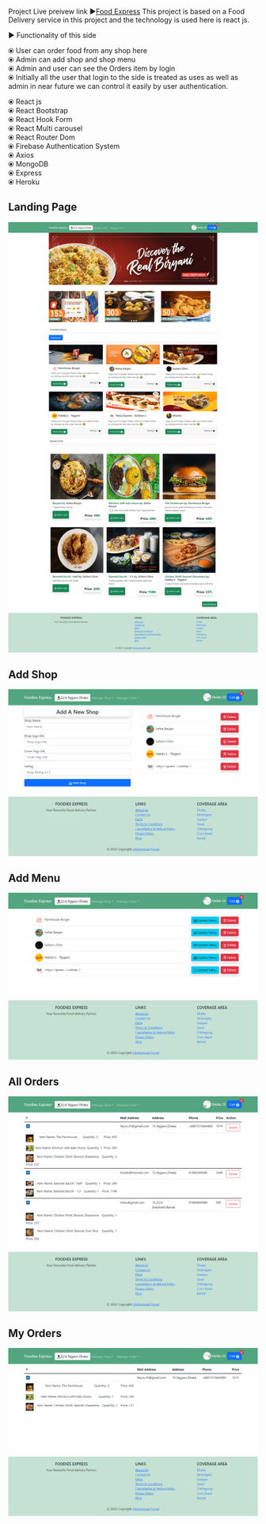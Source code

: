 Project Live preivew link ►<a href="https://foodiesexpressbd.web.app/" target="_blank">Food Express</a>
This project is based on a Food Delivery service in this project and the technology is used here is react js.

► Functionality of this side 

⦿ User can order food from any shop here <br/>
⦿ Admin can add shop and shop menu <br/>
⦿ Admin and user can see the Orders item by login <br/>
⦿ Initially all the user that login to the side is treated as uses as well as admin in near future we can control it easily by user authentication. <br/>

⦿ React js <br/>
⦿ React Bootstrap <br/>
⦿ React Hook Form <br/>
⦿ React Multi carousel <br/>
⦿ React Router Dom <br/>
⦿ Firebase Authentication System <br/>
⦿ Axios <br/>
⦿ MongoDB <br/>
⦿ Express <br/>
⦿ Heroku <br/>

<h2>Landing Page </h2>
<img src="/src/resources/landing_page.png" alt="info image" />

<h2>Add Shop</h2>
<img src="/src/resources/add_newShop.png" alt="info image" />

<h2>Add Menu </h2>
<img src="/src/resources/add_menu.png" alt="info image" />

<h2>All Orders </h2>
<img src="/src/resources/all_orders.png" alt="info image" />

<h2>My Orders </h2>
<img src="/src/resources/my_orders.png" alt="info image" />